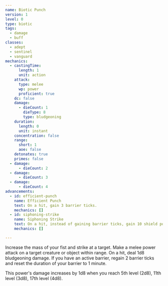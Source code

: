 ```yaml
---
name: Biotic Punch
version: 1
level: 0
type: biotic
tags:
  - damage
  - buff
classes:
  - adept
  - sentinel
  - vanguard
mechanics:
  - castingTime:
      length: 1
      unit: action
    attack:
      type: melee
      wp: power
      proficient: true
    dc: false
    damage:
      - dieCount: 1
        dieType: 8
        type: bludgeoning
    duration:
      length: 0
      unit: instant
    concentration: false
    range:
      short: 1
      aoe: false
    detonates: true
    primes: false
  - damage:
      - dieCount: 2
  - damage:
      - dieCount: 3
  - damage:
      - dieCount: 4
advancements:
  - id: efficient-punch
    name: Efficient Punch
    text: On a hit, gain 3 barrier ticks.
    mechanics: []
  - id: siphoning-strike
    name: Siphoning Strike
    text: On a hit, instead of gaining barrier ticks, gain 10 shield points.
    mechanics: []

---
```

Increase the mass of your fist and strike at a target. Make a melee power attack on a target creature or object within range.
On a hit, deal 1d8 bludgeoning damage. If you have an active barrier, regain 2 barrier ticks and reset the duration of
your barrier to 1 minute.

This power's damage increases by 1d8 when you reach 5th level (2d8), 11th level (3d8), 17th level (4d8).
